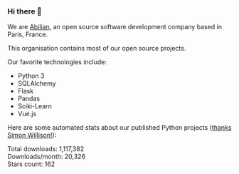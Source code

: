 ### Hi there 👋

We are [Abilian](https://abilian.com/), an open source software development company based in Paris, France.

This organisation contains most of our open source projects.

Our favorite technologies include:

- Python 3
- SQLAlchemy
- Flask
- Pandas
- Sciki-Learn
- Vue.js

Here are some automated stats about our published Python projects
([thanks Simon Willison!][sw-post]):

<!--marker-->
Total downloads: 1,117,382<br>
Downloads/month: 20,326<br>
Stars count: 162
<!--end-->

[sw-post]: https://simonwillison.net/2020/Jul/10/self-updating-profile-readme/